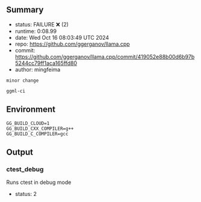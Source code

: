 ## Summary

- status:  FAILURE ❌ (2)
- runtime: 0:08.99
- date:    Wed Oct 16 08:03:49 UTC 2024
- repo:    https://github.com/ggerganov/llama.cpp
- commit:  https://github.com/ggerganov/llama.cpp/commit/419052e88b00d6b97b5244cc79ff1aca165ffd80
- author:  mingfeima
```
minor change

ggml-ci
```

## Environment

```
GG_BUILD_CLOUD=1
GG_BUILD_CXX_COMPILER=g++
GG_BUILD_C_COMPILER=gcc
```

## Output

### ctest_debug

Runs ctest in debug mode
- status: 2
```

```

